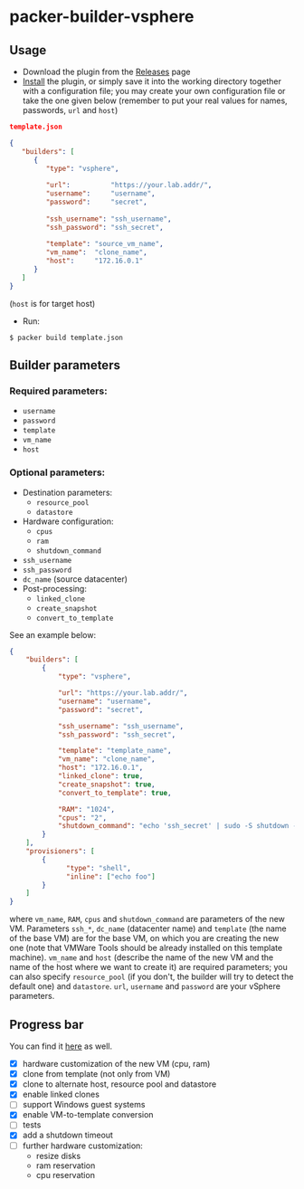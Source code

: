 # packer-builder-vsphere

## Usage
* Download the plugin from the [Releases](https://github.com/jetbrains-infra/packer-builder-vsphere/releases) page
* [Install](https://www.packer.io/docs/extending/plugins.html#installing-plugins) the plugin, or simply save it into the working directory together with a configuration file; you may create your own configuration file or take the one given below (remember to put your real values for names, passwords, `url` and `host`)
``` json
template.json

{
   "builders": [
      {
         "type": "vsphere",
         
         "url":          "https://your.lab.addr/",
         "username":     "username",
         "password":     "secret",
         
         "ssh_username": "ssh_username",
         "ssh_password": "ssh_secret",
         
         "template": "source_vm_name",
         "vm_name":  "clone_name",
         "host":     "172.16.0.1"
      }
   ]
}
```
(`host` is for target host)
* Run:
```
$ packer build template.json
```

## Builder parameters
### Required parameters:
* `username`
* `password`
* `template`
* `vm_name`
* `host`
### Optional parameters:
* Destination parameters:
    * `resource_pool`
    * `datastore`
* Hardware configuration:
    * `cpus`
    * `ram`
    * `shutdown_command`
* `ssh_username`
* `ssh_password`
* `dc_name` (source datacenter)
* Post-processing:
    * `linked_clone`
    * `create_snapshot`
    * `convert_to_template`

See an example below:
```json
{
    "builders": [
        {
            "type": "vsphere",

            "url": "https://your.lab.addr/",
            "username": "username",
            "password": "secret",

            "ssh_username": "ssh_username",
            "ssh_password": "ssh_secret",

            "template": "template_name",
            "vm_name": "clone_name",
            "host": "172.16.0.1",
            "linked_clone": true,
            "create_snapshot": true,
            "convert_to_template": true,

            "RAM": "1024",
            "cpus": "2",
            "shutdown_command": "echo 'ssh_secret' | sudo -S shutdown -P now"
        } 
    ],
    "provisioners": [
        {
              "type": "shell",
              "inline": ["echo foo"]
        }
    ]
}
```
where `vm_name`, `RAM`, `cpus` and `shutdown_command` are parameters of the new VM. 
Parameters `ssh_*`, `dc_name` (datacenter name) and `template` (the name of the base VM) are for the base VM, 
on which you are creating the new one (note that VMWare Tools should be already installed on this template machine).
`vm_name` and `host` (describe the name of the new VM and the name of the host where we want to create it) are required parameters; you can also specify `resource_pool` (if you don't, the builder will try to detect the default one) and `datastore`.
`url`, `username` and `password` are your vSphere parameters.


## Progress bar
You can find it [here](https://github.com/LizaTretyakova/packer-builder-vsphere/projects/1) as well.

- [x] hardware customization of the new VM (cpu, ram)
- [x] clone from template (not only from VM)
- [x] clone to alternate host, resource pool and datastore
- [x] enable linked clones
- [ ] support Windows guest systems
- [x] enable VM-to-template conversion
- [ ] tests
- [x] add a shutdown timeout
- [ ] further hardware customization:
    * resize disks
    * ram reservation
    * cpu reservation
